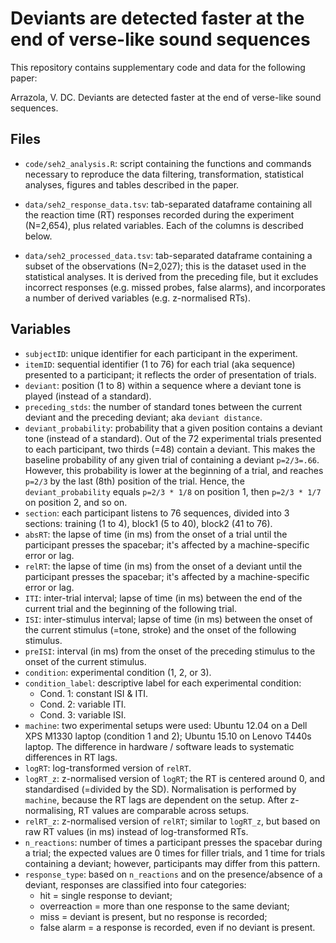 # Deviants are detected faster at the end of verse-like sound sequences

This repository contains supplementary code and data for the following paper:

Arrazola, V. DC. Deviants are detected faster at the end of verse-like sound sequences.

## Files

- `code/seh2_analysis.R`: script containing the functions and commands necessary to reproduce the data filtering, transformation, statistical analyses, figures and tables described in the paper.

- `data/seh2_response_data.tsv`: tab-separated dataframe containing all the reaction time (RT) responses recorded during the experiment (N=2,654), plus related variables. Each of the columns is described below.

- `data/seh2_processed_data.tsv`: tab-separated dataframe containing a subset of the observations (N=2,027); this is the dataset used in the statistical analyses. It is derived from the preceding file, but it excludes incorrect responses (e.g. missed probes, false alarms), and incorporates a number of derived variables (e.g. z-normalised RTs).

## Variables

- `subjectID`: unique identifier for each participant in the experiment.
- `itemID`: sequential identifier (1 to 76) for each trial (aka sequence) presented to a participant; it reflects the order of presentation of trials.
- `deviant`: position (1 to 8) within a sequence where a deviant tone is played (instead of a standard).
- `preceding_stds`: the number of standard tones between the current deviant and the preceding deviant; aka `deviant distance`.
- `deviant_probability`: probability that a given position contains a deviant tone (instead of a standard). Out of the 72 experimental trials presented to each participant, two thirds (=48) contain a deviant. This makes the baseline probability of any given trial of containing a deviant `p=2/3=.66`. However, this probability is lower at the beginning of a trial, and reaches `p=2/3` by the last (8th) position of the trial. Hence, the `deviant_probability` equals `p=2/3 * 1/8` on position 1, then `p=2/3 * 1/7` on position 2, and so on.
- `section`: each participant listens to 76 sequences, divided into 3 sections: training (1 to 4), block1 (5 to 40), block2 (41 to 76).
- `absRT`: the lapse of time (in ms) from the onset of a trial until the participant presses the spacebar; it's affected by a machine-specific error or lag.
- `relRT`: the lapse of time (in ms) from the onset of a deviant until the participant presses the spacebar; it's affected by a machine-specific error or lag.
- `ITI`: inter-trial interval; lapse of time (in ms) between the end of the current trial and the beginning of the following trial.
- `ISI`: inter-stimulus interval; lapse of time (in ms) between the onset of the current stimulus (=tone, stroke) and the onset of the following stimulus.
- `preISI`: interval (in ms) from the onset of the preceding stimulus to the onset of the current stimulus.
- `condition`: experimental condition (1, 2, or 3).
- `condition_label`: descriptive label for each experimental condition:
  - Cond. 1: constant ISI & ITI.
  - Cond. 2: variable ITI.
  - Cond. 3: variable ISI.
- `machine`: two experimental setups were used: Ubuntu 12.04 on a Dell XPS M1330 laptop (condition 1 and 2); Ubuntu 15.10 on Lenovo T440s laptop. The difference in hardware / software leads to systematic differences in RT lags.
- `logRT`: log-transformed version of `relRT`.
- `logRT_z`: z-normalised version of `logRT`; the RT is centered around 0, and standardised (=divided by the SD). Normalisation is performed by `machine`, because the RT lags are dependent on the setup. After z-normalising, RT values are comparable across setups.
- `relRT_z`: z-normalised version of `relRT`; similar to `logRT_z`, but based on raw RT values (in ms) instead of log-transformed RTs.
- `n_reactions`: number of times a participant presses the spacebar during a trial; the expected values are 0 times for filler trials, and 1 time for trials containing a deviant; however, participants may differ from this pattern.
- `response_type`: based on `n_reactions` and on the presence/absence of a deviant, responses are classified into four categories:
  - hit = single response to deviant;
  - overreaction = more than one response to the same deviant;
  - miss = deviant is present, but no response is recorded;
  - false alarm = a response is recorded, even if no deviant is present.
